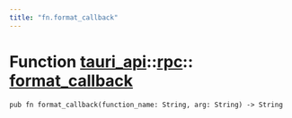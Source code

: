 ```yaml
---
title: "fn.format_callback"
---
```


# Function [tauri_api](/docs/api/rust/tauri_api/../index.html)::​[rpc](/docs/api/rust/tauri_api/index.html)::​[format_callback](/docs/api/rust/tauri_api/)

    pub fn format_callback(function_name: String, arg: String) -> String

      